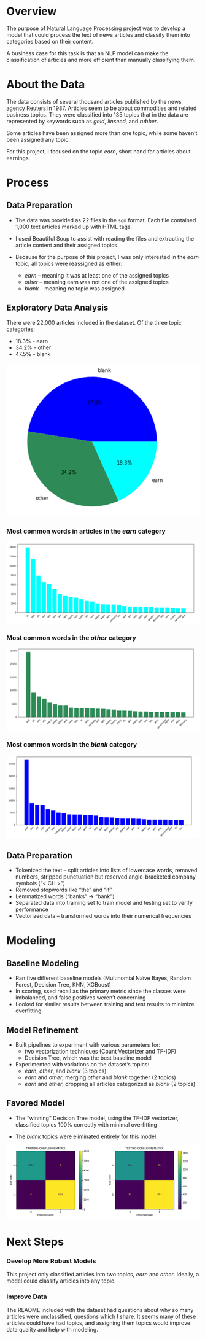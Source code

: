 # Overview

The purpose of Natural Language Processing project was to develop a model that could process the text of news articles and classify them into categories based on their content. 

A business case for this task is that an NLP model can make the classification of articles and more efficient than manually classifying them. 



# About the Data

The data consists of several thousand articles published by the news agency Reuters in 1987. Articles seem to be about commodities and related business topics. They were classified into 135 topics that in the data are represented by keywords such as *gold*, *linseed*, and *rubber*. 

Some articles have been assigned more than one topic, while some haven’t been assigned any topic. 

For this project, I focused on the topic *earn*, short hand for articles about earnings. 



# Process

## Data Preparation

- The data was provided as 22 files in the `sgm` format. Each file contained 1,000 text articles marked up with HTML tags.

- I used Beautiful Soup to assist with reading the files and extracting the article content and their assigned topics.
- Because for the purpose of this project, I was only interested in the *earn* topic, all topics were reassigned as either:
  - *earn* – meaning it was at least one of the assigned topics
  - *other* – meaning earn was not one of the assigned topics
  - *blank* – meaning no topic was assigned 

## Exploratory Data Analysis

There were 22,000 articles included in the dataset. Of the three topic categories:

- 18.3% - earn
- 34.2% - other
- 47.5% - blank

![image-20220211162403926](https://github.com/halpert3/reuters-nlp/blob/master/images/image-20220211162403926.png)



### Most common words in articles in the *earn* category

![image-20220211162509881](https://github.com/halpert3/reuters-nlp/blob/master/images/image-20220211162509881.png)



### Most common words in the *other* category

![image-20220211162644301](https://github.com/halpert3/reuters-nlp/blob/master/images/image-20220211162644301.png)

### Most common words in the *blank* category

![image-20220211162716309](https://github.com/halpert3/reuters-nlp/blob/master/images/image-20220211162716309.png)

## Data Preparation

- Tokenized the text – split articles into lists of lowercase words, removed numbers, stripped punctuation but reserved angle-bracketed company symbols (“&lt; CH >”)
- Removed stopwords like “the” and “if”
- Lemmatized words (“banks” → “bank”)
- Separated data into training set to train model and testing set to verify performance 
- Vectorized data – transformed words into their numerical frequencies



# Modeling

## Baseline Modeling

- Ran five different baseline models (Multinomial Naïve Bayes, Random Forest, Decision Tree, KNN, XGBoost)
- In scoring, ssed recall as the primary metric since the classes were imbalanced, and false positives weren’t concerning
- Looked for similar results between training and test results to minimize overfitting



## Model Refinement

- Built pipelines to experiment with various parameters for:
  - two vectorization techniques (Count Vectorizer and TF-IDF)
  - Decision Tree, which was the best baseline model
- Experimented with variations on the dataset’s topics:
  - *earn*, *other*, and *blank* (3 topics)
  - *earn* and *other*, merging *other* and *blank* together (2 topics)
  - *earn* and *other*, dropping all articles categorized as *blank* (2 topics)



## Favored Model

- The “winning” Decision Tree model, using the TF-IDF vectorizer, classified topics 100% correctly with minimal overfitting

- The *blank* topics were eliminated entirely for this model.

![image-20220211163637911](https://github.com/halpert3/reuters-nlp/blob/master/images/image-20220211163637911.png)



# Next Steps

### Develop More Robust Models

This project only classified articles into two topics, *earn* and *other*. Ideally, a model could classify articles into any topic. 

### Improve Data

The README included with the dataset had questions about why so many articles were unclassified, questions which I share. It seems many of these articles could have had topics, and assigning them topics would improve data quality and help with modeling. 

